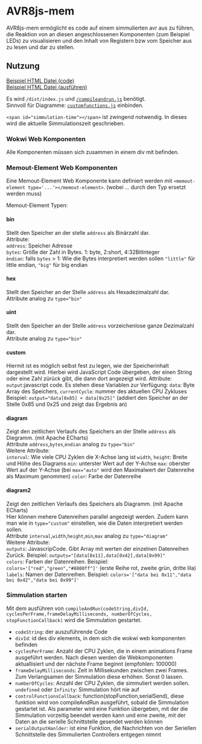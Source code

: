 # AVR8js-mem

AVR8js-mem ermöglicht es code auf einem simmulierten avr aus zu führen, die Reaktion von an diesen angeschlossenen Komponenten (zum Beispiel LEDs) zu visualisieren und den Inhalt von Registern bzw vom Speicher aus zu lesen und dar zu stellen.

## Nutzung
[Beispiel HTML Datei (code)](extern_template.html)  
[Beispiel HTML Datei (ausführen)](https://fjangfaragesh.github.io/AVR8js-mem/extern_template.html)


Es wird `/dist/index.js` und [`/compileandrun.js`](compileandrun.js) benötigt.  
Sinnvoll für Diagramme: [`customfunctions.js`](customfunctions.js) einbinden.

`<span id="simmulation-time"></span>` ist zwingend notwendig. In dieses wird die aktuelle Simmulationszeit geschrieben.  

### Wokwi Web Komponenten
Alle Komponenten müssen sich zusammen in einem div mit befinden.

### Memout-Element Web Komponenten

Eine Memout-Element Web Komponente kann definiert werden mit `<memout-element type='...'></memout-element>`. (wobei ... durch den Typ ersetzt werden muss)

Memout-Element Typen:
#### bin
Stellt den Speicher an der stelle `address` als Binärzahl dar.  
Attribute:  
`address`: Speicher Adresse  
`bytes`: Größe der Zahl in Bytes. 1: byte, 2:short, 4:32BitInteger  
`èndian`: falls `bytes` > 1: Wie die Bytes interpretiert werden sollen `"little"` für little endian, `"big"` für big endian

#### hex
Stellt den Speicher an der Stelle `address` als Hexadezimalzahl dar.  
Attribute analog zu `type="bin"`

#### uint
Stellt den Speicher an der Stelle `address` vorzeichenlose ganze Dezimalzahl dar.  
Attribute analog zu `type="bin"`

#### custom
Hiermit ist es möglich selbst fest zu legen, wie der Speicherinhalt dargestellt wird. Hierbei wird JavaScript Code übergeben, der einen String oder eine Zahl zürück gibt, die dann dort angezeigt wird.
Attribute:  
`output`:javascript code. Es stehen diese Variablen zur Verfügung: `data`: Byte Array des Speichers, `currentCycle`: nummer des aktuellen CPU Zykluses  
Beispiel: `output="data[0x85] + data[0x25]"` (addiert den Speicher an der Stelle 0x85 und 0x25 und zeigt das Ergebnis an)

#### diagram
Zeigt den zeitlichen Verlaufs des Speichers an der Stelle `address` als Diegramm. (mit Apache ECharts)  
Attribute `address`,`bytes`,`èndian` analog zu `type="bin"`  
Weitere Attribute:  
`interval`: Wie viele CPU Zyklen die X-Achse lang ist
`width`, `height`: Breite und Höhe des Diagrams
`min`: unterster Wert auf der Y-Achse
`max`: oberster Wert auf der Y-Achse (bei `max="auto"` wird den Maximalwert der Datenreihe als Maximum genommen)
`color`: Farbe der Datenreihe

#### diagram2
Zeigt den zeitlichen Verlaufs des Speichers als Diagramm. (mit Apache ECharts)  
Hier können mehere Datenreihen parallel angezeigt werden. Zudem kann man wie in `type="custom"` einstellen, wie die Daten interpretiert werden sollen.  
Attribute `interval`,`width`,`height`,`min`,`max` analog zu `type="diagram"`  
Weitere Attribute:  
`outputs`: JavascripCode. Gibt Array mit werten der einzelnen Datenreihen Zurück.  Beispiel: `outputs="[data[0x11],data[0x42],data[0x99]"`  
`colors`: Farben der Datenreihen. Beispiel: `colors='["red","green","#8800ff"]'` (erste Reihe rot, zweite grün, dritte lila)  
`labels`: Namen der Datenreihen. Beispiel: `colors='["data bei 0x11","data bei 0x42","data bei 0x99"]'` 

### Simmulation starten
Mit dem ausführen von `compileAndRun(codeString,divId, cyclesPerFrame,frameDelayMilliseconds, numberOfCycles, stopFunctionCallback)` wird die Simmulation gestartet.
- `codeString`: der auszuführende Code  
- `divId`: id des div elements, in dem sich die wokwi web komponenten befinden  
- `cyclesPerFrame`: Anzahl der CPU Zyklen, die in einem animations Frame ausgeführt werden. Nach diesen werden die Webkomponenten aktuallisiert und der nächste Frame beginnt (empfohlen: 100000)  
- `frameDelayMilliseconds`: Zeit in Millisekunden zwischen zwei Frames. Zum Verlangsamen der Simmulation diese erhöhen. Sonst 0 lassen.  
- `numberOfCycles`: Anzahl der CPU Zyklen, die simmuliert werden sollen. `undefined` oder `Infinity`: Simmulation hört nie auf
- `controlFunctionsCallback`: function(stopFunction,serialSend), diese funktion wird von compileAndRun ausgeführt, sobald die Simmulation gestartet ist. Als parameter wird eine Funktion übergeben, mit der die Simmulation vorzeitig beendet werden kann und eine zweite, mit der Daten an die serielle Schnittstelle gesendet werden können
- `serialOutputHanlder`: ist eine Funktion, die Nachrichten von der Seriellen Schnittstelle des Simmulierten Controllers entgegen nimmt
